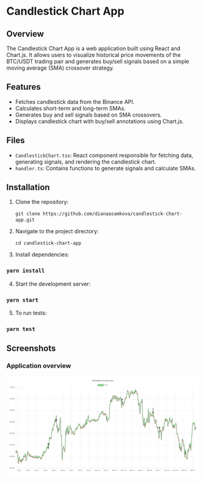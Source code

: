 # Candlestick Chart App

## Overview
The Candlestick Chart App is a web application built using React and Chart.js. It allows users to visualize historical price movements of the BTC/USDT trading pair and generates buy/sell signals based on a simple moving average (SMA) crossover strategy.

## Features
- Fetches candlestick data from the Binance API.
- Calculates short-term and long-term SMAs.
- Generates buy and sell signals based on SMA crossovers.
- Displays candlestick chart with buy/sell annotations using Chart.js.

## Files
- `CandlestickChart.tsx`: React component responsible for fetching data, generating signals, and rendering the candlestick chart.
- `handler.ts`: Contains functions to generate signals and calculate SMAs.

## Installation
1. Clone the repository:
   ```
   git clone https://github.com/dianaasamkova/candlestick-chart-app.git
2. Navigate to the project directory:
   ```
   cd candlestick-chart-app 
3. Install dependencies:
### `yarn install`
4. Start the development server:
### `yarn start`
5. To run tests:
### `yarn test`

## Screenshots 
### Application overview
![img.png](src/assets/img.png)


